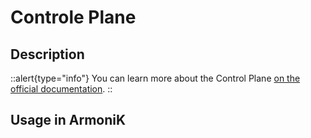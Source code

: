 # Controle Plane

## Description

::alert{type="info"}
You can learn more about the Control Plane [on the official documentation](https://aneoconsulting.github.io/ArmoniK.Core/).
::

## Usage in ArmoniK
